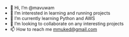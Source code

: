 - 👋 Hi, I’m @mavuwam
- 👀 I’m interested in learning and running projects
- 🌱 I’m currently learning Python and AWS
- 💞️ I’m looking to collaborate on any interesting projects
- 📫 How to reach me mmuked@gmail.com

<!---
mavuwam/mavuwam is a ✨ special ✨ repository because its `README.md` (this file) appears on your GitHub profile.
You can click the Preview link to take a look at your changes.
--->
